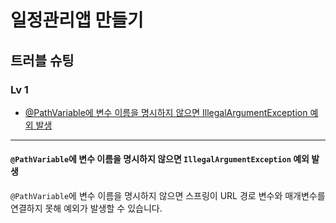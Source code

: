 # 일정관리앱 만들기

## 트러블 슈팅

### Lv 1
- [@PathVariable에 변수 이름을 명시하지 않으면 IllegalArgumentException 예외 발생](#lv1-1)

***

#### `@PathVariable`에 변수 이름을 명시하지 않으면 `IllegalArgumentException` 예외 발생

`@PathVariable`에 변수 이름을 명시하지 않으면 스프링이 URL 경로 변수와 매개변수를 연결하지 못해 예외가 발생할 수 있습니다.
